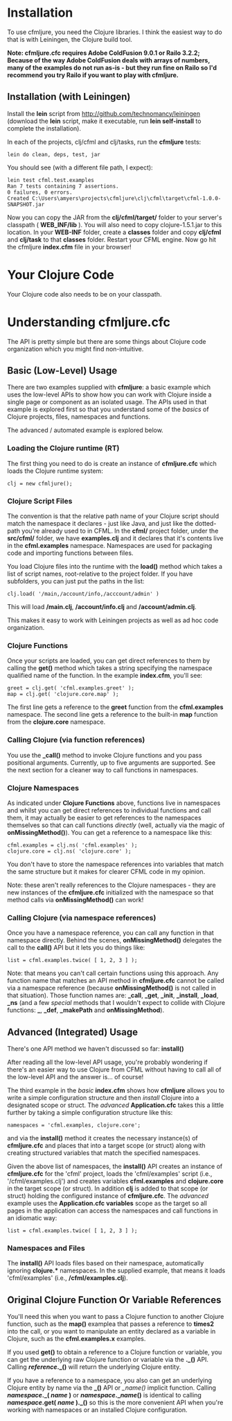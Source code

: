 # Installation

To use cfmljure, you need the Clojure libraries. I think the easiest way to do that is with Leiningen, the Clojure build tool.

**Note: cfmljure.cfc requires Adobe ColdFusion 9.0.1 or Railo 3.2.2;
  Because of the way Adobe ColdFusion deals with arrays of numbers,
  many of the examples do not run as-is - but they run fine on Railo
  so I'd recommend you try Railo if you want to play with cfmljure.**

## Installation (with Leiningen)

Install the **lein** script from http://github.com/technomancy/leiningen 
(download the **lein** script, make it executable, run **lein self-install** to complete 
the installation).

In each of the projects, clj/cfml and clj/tasks, run the **cfmljure** tests:

	lein do clean, deps, test, jar

You should see (with a different file path, I expect):

    lein test cfml.test.examples
    Ran 7 tests containing 7 assertions.
    0 failures, 0 errors.
    Created C:\Users\amyers\projects\cfmljure\clj\cfml\target\cfml-1.0.0-SNAPSHOT.jar

Now you can copy the JAR from the **clj/cfml/target/** folder to your server's classpath ( **WEB_INF/lib** ).  You will also need to copy clojure-1.5.1.jar to this location. In your **WEB-INF** folder, create a **classes** folder and copy **clj/cfml** and **clj/task** to that **classes** folder. Restart your CFML engine. Now go hit the cfmljure **index.cfm** file in your browser!

# Your Clojure Code

Your Clojure code also needs to be on your classpath.

# Understanding cfmljure.cfc

The API is pretty simple but there are some things about Clojure code organization which you might find non-intuitive.

## Basic (Low-Level) Usage

There are two examples supplied with **cfmljure**: a basic example which uses the low-level APIs to show how you can
work with Clojure inside a single page or component as an isolated usage. The APIs used in that example is explored
first so that you understand some of the *basics* of Clojure projects, files, namespaces and functions.

The advanced / automated example is explored below.

### Loading the Clojure runtime (RT)

The first thing you need to do is create an instance of **cfmljure.cfc** which loads the Clojure runtime system:

	clj = new cfmljure();

### Clojure Script Files

The convention is that the relative path name of your Clojure script should match the namespace it declares -
just like Java, and just like the dotted-path you're already used to in CFML. In the **cfml/** project folder, under the
**src/cfml/** folder, we have **examples.clj** and it declares that it's contents live in the **cfml.examples**
namespace. Namespaces are used for packaging code and importing functions between files.

You load Clojure files into the runtime with the **load()** method which takes a list of script names, root-relative to
the project folder. If you have subfolders, you can just put the paths in the list:

	clj.load( '/main,/account/info,/acccount/admin' )

This will load **/main.clj**, **/account/info.clj** and **/account/admin.clj**.

This makes it easy to work with Leiningen projects as well as ad hoc code organization.

### Clojure Functions

Once your scripts are loaded, you can get direct references to them by calling the **get()** method which takes a string
specifying the namespace qualified name of the function. In the example **index.cfm**, you'll see:

	greet = clj.get( 'cfml.examples.greet' );
	map = clj.get( 'clojure.core.map' );

The first line gets a reference to the **greet** function from the **cfml.examples** namespace.
The second line gets a reference to the built-in **map** function from the **clojure.core** namespace.

### Calling Clojure (via function references)

You use the **_call()** method to invoke Clojure functions and you pass positional arguments.
Currently, up to five arguments are supported. See the next section for a cleaner way to call functions in namespaces.

### Clojure Namespaces

As indicated under **Clojure Functions** above, functions live in namespaces and whilst you can get direct
references to individual functions and call them, it may actually be easier to get references to the namespaces
themselves so that can call functions *directly* (well, actually via the magic of **onMissingMethod()**). You
can get a reference to a namespace like this:

	cfml.examples = clj.ns( 'cfml.examples' );
	clojure.core = clj.ns( 'clojure.core' );

You don't have to store the namespace references into variables that match the same structure but it makes for
clearer CFML code in my opinion.

Note: these aren't really references to the Clojure namespaces - they are new instances of the **cfmljure.cfc**
initialized with the namespace so that method calls via **onMissingMethod()** can work!

### Calling Clojure (via namespace references)

Once you have a namespace reference, you can call any function in that namespace directly. Behind the scenes,
**onMissingMethod()** delegates the call to the **call()** API but it lets you do things like:

	list = cfml.examples.twice( [ 1, 2, 3 ] );

Note: that means you can't call certain functions using this approach. Any function name that matches an API
method in **cfmljure.cfc** cannot be called via a namespace reference (because **onMissingMethod()** is not
called in that situation). Those function names are: **_call**, **_get**, **_init**, **_install**, **_load**, **_ns**
(and a few *special* methods that I wouldn't expect to collide with Clojure functions: **\_**, **\_def**, **\_makePath**
and **onMissingMethod**).

## Advanced (Integrated) Usage

There's one API method we haven't discussed so far: **install()**

After reading all the low-level API usage, you're probably wondering if there's an easier way to use Clojure from
CFML without having to call all of the low-level API and the answer is... of course!

The third example in the *basic* **index.cfm** shows how **cfmljure** allows you to write a simple configuration
structure and then *install* Clojure into a designated scope or struct. The *advanced* **Application.cfc** takes
this a little further by taking a simple configuration structure like this:

	namespaces = 'cfml.examples, clojure.core';

and via the **install()** method it creates the necessary instance(s) of **cfmljure.cfc** and places that into a
target scope (or struct) along with creating structured variables that match the specified namespaces.

Given the above list of namespaces, the **install()** API creates an instance of **cfmljure.cfc** for the 'cfml'
project, loads the 'cfml/examples' script (i.e., '/cfml/examples.clj') and creates variables **cfml.examples**
and **clojure.core** in the target scope (or struct). In addition **clj** is added to that scope (or struct) holding the
configured instance of **cfmljure.cfc**. The *advanced* example uses the **Application.cfc** **variables** scope as the
target so all pages in the application can access the namespaces and call functions in an idiomatic way:

	list = cfml.examples.twice( [ 1, 2, 3 ] );

### Namespaces and Files

The **install()** API loads files based on their namespace, automatically ignoring **clojure.\*** namespaces. In
the supplied example, that means it loads 'cfml/examples' (i.e., **/cfml/examples.clj**).

## Original Clojure Function Or Variable References

You'll need this when you want to pass a Clojure function to another Clojure function,
such as the **map()** examplea that passes a reference to **times2** into the call, or you
want to manipulate an entity declared as a variable in Clojure, such as the **cfml.examples.x** examples.

If you used **get()** to obtain a reference to a Clojure function or variable, you can get the underlying raw Clojure function or 
variable via the **.\_()** API. Calling **_reference_.\_()** will return the underlying Clojure entity.

If you have a reference to a namespace, you also can get an underlying Clojure entity by name via the **\_()** API or *_name()* implicit function.
Calling **_namespace_.\_( _name_ )** or **_namespace_.\__name_()** is identical to calling **_namespace_.get( _name_ ).\_()** so this is the more convenient API when you're
working with namespaces or an installed Clojure configuration.
